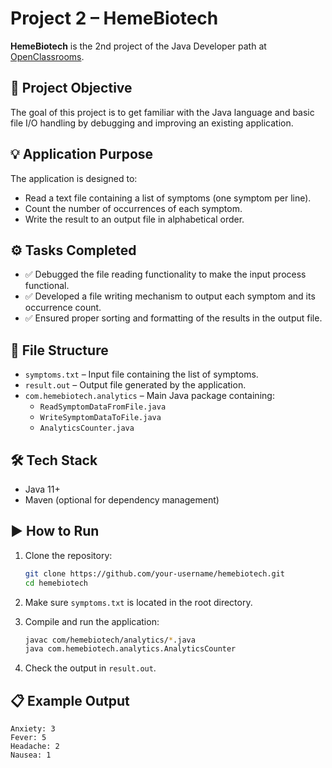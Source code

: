 # Project 2 – HemeBiotech

**HemeBiotech** is the 2nd project of the Java Developer path at [OpenClassrooms](https://openclassrooms.com/).

## 📌 Project Objective

The goal of this project is to get familiar with the Java language and basic file I/O handling by debugging and improving an existing application.

## 💡 Application Purpose

The application is designed to:
- Read a text file containing a list of symptoms (one symptom per line).
- Count the number of occurrences of each symptom.
- Write the result to an output file in alphabetical order.

## ⚙️ Tasks Completed

- ✅ Debugged the file reading functionality to make the input process functional.
- ✅ Developed a file writing mechanism to output each symptom and its occurrence count.
- ✅ Ensured proper sorting and formatting of the results in the output file.

## 📁 File Structure

- `symptoms.txt` – Input file containing the list of symptoms.
- `result.out` – Output file generated by the application.
- `com.hemebiotech.analytics` – Main Java package containing:
  - `ReadSymptomDataFromFile.java`
  - `WriteSymptomDataToFile.java`
  - `AnalyticsCounter.java`

## 🛠️ Tech Stack

- Java 11+
- Maven (optional for dependency management)

## ▶️ How to Run

1. Clone the repository:
   ```bash
   git clone https://github.com/your-username/hemebiotech.git
   cd hemebiotech
   ```

2. Make sure `symptoms.txt` is located in the root directory.

3. Compile and run the application:
   ```bash
   javac com/hemebiotech/analytics/*.java
   java com.hemebiotech.analytics.AnalyticsCounter
   ```

4. Check the output in `result.out`.

## 📋 Example Output

```
Anxiety: 3
Fever: 5
Headache: 2
Nausea: 1
```